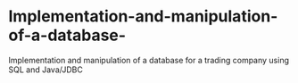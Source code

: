 # Implementation-and-manipulation-of-a-database-
Implementation and manipulation of a database  for a trading company using SQL and Java/JDBC
